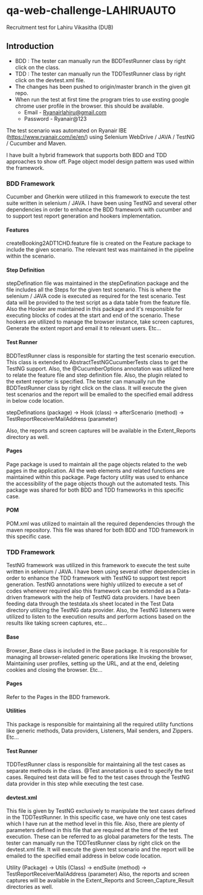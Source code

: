 # qa-web-challenge-LAHIRUAUTO
Recruitment test for Lahiru Vikasitha (DUB)

## Introduction

- BDD : The tester can manually run the BDDTestRunner class by right click on the class.
- TDD : The tester can manually run the TDDTestRunner class by right click on the devtest.xml file.
- The changes  has been pushed to origin/master branch in the given git repo. 
- When run the test at first time the program tries to use exsting google chrome user profile in the browser. this should be available. 
  - Email - Ryanairlahiru@gmail.com
  - Password - Ryanair@123

The test scenario was automated on Ryanair IBE (https://www.ryanair.com/ie/en/) using Selenium WebDrive / JAVA / TestNG / Cucumber and Maven.

I have built a hybrid framework that supports both BDD and TDD approaches to show off. Page object model design pattern was used within the framework.


### BDD Framework

Cucumber and Gherkin were utilized in this framework to execute the test suite written in selenium / JAVA. I have been using TestNG and several other dependencies in order to enhance the BDD framework with cucumber and to support test report generation and hookers implementation.

#### Features

createBooking2ADT1CHD.feature file is created on the Feature package to include the given scenario. The relevant test was maintained in the pipeline within the scenario.

#### Step Definition

stepDefination file was maintained in the stepDefination package and the file includes all the Steps for the given test scenario. This is where the selenium / JAVA code is executed as required for the test scenario. Test data will be provided to the test script as a data table from the feature file.
Also the Hooker are maintained in this package and it's responsible for executing blocks of codes at the start and end of the scenario. These hookers are utilized to manage the browser instance, take screen captures, Generate the extent report and email it to relevant users. Etc…

#### Test Runner

BDDTestRunner class is responsible for starting the test scenario execution. This class is extended to AbstractTestNGCucumberTests class to get the TestNG support. Also, the @CucumberOptions annotation was utilized here to relate the feature file and step definition file. Also, the plugin related to the extent reporter is specified.
The tester can manually run the BDDTestRunner class by right click on the class. It will execute the given test scenarios and the report will be emailed to the specified email address in below code location.

stepDefinations (package)  → Hook (class) → afterScenario (method) → TestReportReceiverMailAddress (parameter)

Also, the reports and screen captures will be available in the Extent_Reports directory as well.

#### Pages

Page package is used to maintain all the page objects related to the web pages in the application. All the web elements and related functions are maintained within this package. Page factory utility was used to enhance the accessibility of the page objects though out the automated tests. This package was shared for both BDD and TDD frameworks in this specific case.

#### POM

POM.xml was utilized to maintain all the required dependencies through the maven repository. This file was shared for both BDD and TDD framework in this specific case.

### TDD Framework

TestNG framework was utilized in this framework to execute the test suite written in selenium / JAVA. I have been using several other dependencies in order to enhance the TDD framework with TestNG to support test report generation. TestNG annotations were highly utilized to execute a set of codes whenever required also this framework can be extended as a  Data-driven framework with the help of TestNG data providers. I have been feeding data through the testdata.xls sheet located in the Test Data directory utilizing the TestNG data provider.
Also, the TestNG listeners were utilized to listen to the execution results and perform actions based on the results like taking screen captures, etc…

#### Base

Browser_Base class is included in the Base package. It is responsible for managing all browser-related generic operations like Invoking the browser, Maintaining user profiles, setting up the URL, and at the end, deleting cookies and closing the browser. Etc…

#### Pages

Refer to the Pages in the BDD framework.

#### Utilities

This package is responsible for maintaining all the required utility functions like generic methods, Data providers, Listeners, Mail senders, and Zippers. Etc...

#### Test Runner

TDDTestRunner class is responsible for maintaining all the test cases as separate methods in the class. @Test annotation is used to specify the test cases. Required test data will be fed to the test cases through the TestNG data provider in this step while executing the test case.

#### devtest.xml

This file is given by TestNG exclusively to manipulate the test cases defined in the TDDTestRunner. In this specific case, we have only one test cases which I have run at the method level in this file. Also, there are plenty of parameters defined in this file that are required at the time of the test execution. These can be referred to as global parameters for the tests.
The tester can manually run the TDDTestRunner class by right click on the devtest.xml file. It will execute the given test scenario and the report will be emailed to the specified email address in below code location.

Utility (Package) → Utils (Class) → endSuite (method) → TestReportReceiverMailAddress (parameter)
Also, the reports and screen captures will be available in the Extent_Reports and Screen_Capture_Result directories as well. 
